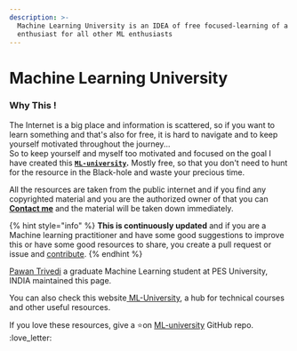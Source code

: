 ```yaml
---
description: >-
  Machine Learning University is an IDEA of free focused-learning of a ML
  enthusiast for all other ML enthusiasts
---
```


# Machine Learning University

### **Why This !**&#x20;

The Internet is a big place and information is scattered, so if you want to learn something and that's also for free, it is hard to navigate and to keep yourself motivated throughout the journey...\
So to keep yourself and myself too motivated and focused on the goal I have created this [**`ML-university`**](https://59r.gitbook.io/ml-university/)**.** Mostly free, so that you don't need to hunt for the resource in the Black-hole and waste your precious time.

All the resources are taken from the public internet and if you find any copyrighted material and you are the authorized owner of that you can [**Contact me**](mailto:59r@protonmail.com) and the material will be taken down immediately.

{% hint style="info" %}
**This is continuously updated** and if you are a Machine learning practitioner and have some good suggestions to improve this or have some good resources to share, you create a pull request or issue and [contribute](https://github.com/d0r1h/ML-University).
{% endhint %}

[Pawan Trivedi](https://pawantrivedi.me) a graduate Machine Learning student at PES University, INDIA maintained this page.&#x20;

You can also check this website[ ML-University](https://pawantrivedi.me/ML-University/), a hub for technical courses and other useful resources.&#x20;

If you love these resources, give a ⭐on [ML-university](https://github.com/d0r1h/ML-University) GitHub repo. :love\_letter:

